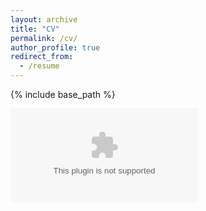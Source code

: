 ```yaml
---
layout: archive
title: "CV"
permalink: /cv/
author_profile: true
redirect_from:
  - /resume
---
```


{% include base_path %}

<embed src="/files/resume.pdf" type="application.pdf">
